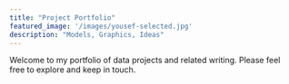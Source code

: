 ```yaml
---
title: "Project Portfolio"
featured_image: '/images/yousef-selected.jpg'
description: "Models, Graphics, Ideas"
---
```

Welcome to my portfolio of data projects and related writing. Please feel free to explore and keep in touch.
